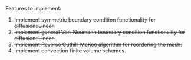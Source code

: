 Features to implement:
1. ~~Implement symmetric boundary condition functionality for diffusion::Linear.~~
2. ~~Implement general Von-Neumann boundary condition functionality for diffusion::Linear.~~
3. ~~Implement Reverse Cuthill-McKee algorithm for reordering the mesh.~~
4. ~~Implement convection finite volume schemes.~~